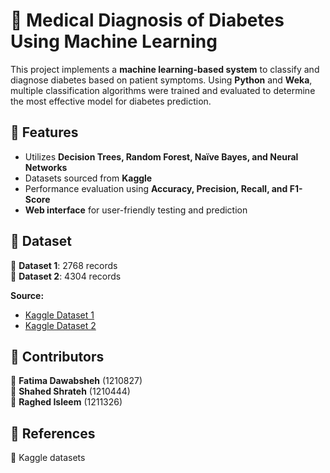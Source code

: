 # 📌 Medical Diagnosis of Diabetes Using Machine Learning

This project implements a **machine learning-based system** to classify and diagnose diabetes based on patient symptoms. Using **Python** and **Weka**, multiple classification algorithms were trained and evaluated to determine the most effective model for diabetes prediction.

## 🚀 Features  
- Utilizes **Decision Trees, Random Forest, Naïve Bayes, and Neural Networks**
- Datasets sourced from **Kaggle**
- Performance evaluation using **Accuracy, Precision, Recall, and F1-Score**
- **Web interface** for user-friendly testing and prediction

## 📂 Dataset  
📂 **Dataset 1**: 2768 records  
📂 **Dataset 2**: 4304 records  

**Source:**  
- [Kaggle Dataset 1](https://www.kaggle.com/datasets/salihacur/diabetes)  
- [Kaggle Dataset 2](https://www.kaggle.com/datasets/pkdarabi/diabetes-dataset-with-18-features)  

## 👥 Contributors  
👥 **Fatima Dawabsheh** (1210827)  
👥 **Shahed Shrateh** (1210444)  
👥 **Raghed Isleem** (1211326)  

## 🔗 References  
🔗 Kaggle datasets
